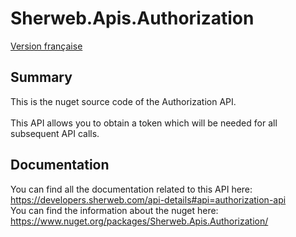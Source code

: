 # Sherweb.Apis.Authorization

[Version française](LISEZMOI.md)

## Summary

This is the nuget source code of the Authorization API.<br><br> This API allows you to obtain a token which will be needed for all subsequent API calls.

## Documentation

You can find all the documentation related to this API here: https://developers.sherweb.com/api-details#api=authorization-api <br>
You can find the information about the nuget here: https://www.nuget.org/packages/Sherweb.Apis.Authorization/
